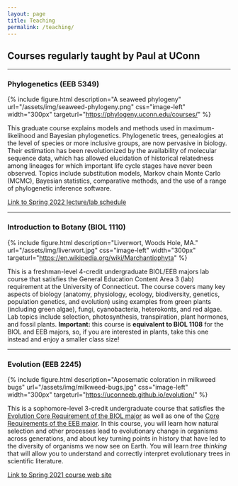 ```yaml
---
layout: page
title: Teaching
permalink: /teaching/
---
```


## Courses regularly taught by Paul at UConn ##

---

### Phylogenetics (EEB 5349) ###

{% include figure.html description="A seaweed phylogeny" url="/assets/img/seaweed-phylogeny.png" css="image-left" width="300px" targeturl="https://phylogeny.uconn.edu/courses/" %}

This graduate course explains models and methods used in maximum-likelihood and Bayesian phylogenetics. Phylogenetic trees, genealogies at the level of species or more inclusive groups, are now pervasive in biology. Their estimation has been revolutionized by the availability of molecular sequence data, which has allowed elucidation of historical relatedness among lineages for which important life cycle stages have never been observed. Topics include substitution models, Markov chain Monte Carlo (MCMC), Bayesian statistics, comparative methods, and the use of a range of phylogenetic inference software.

[Link to Spring 2022 lecture/lab schedule](/phylogenetics2022/)

---

### Introduction to Botany (BIOL 1110) ###

{% include figure.html description="Liverwort, Woods Hole, MA." url="/assets/img/liverwort.jpg" css="image-left" width="300px" targeturl="https://en.wikipedia.org/wiki/Marchantiophyta" %}

This is a freshman-level 4-credit undergraduate BIOL/EEB majors lab course that satisfies the General Education Content Area 3 (lab) requirement at the University of Connecticut. The course covers many key aspects of biology (anatomy, physiology, ecology, biodiversity, genetics, population genetics, and evolution) using examples from green plants (including green algae), fungi, cyanobacteria, heterokonts, and red algae. Lab topics include selection, photosynthesis, transpiration, plant hormones, and fossil plants. **Important:** this course is **equivalent to BIOL 1108** for the BIOL and EEB majors, so, if you are interested in plants, take this one instead and enjoy a smaller class size!

<p class="sectionbreak"/>

---

### Evolution (EEB 2245) ###

{% include figure.html description="Aposematic coloration in milkweed bugs" url="/assets/img/milkweed-bugs.jpg" css="image-left" width="300px" targeturl="https://uconneeb.github.io/evolution/" %}

This is a sophomore-level 3-credit undergraduate course that satisfies the [Evolution Core Requirement of the BIOL major](https://biology.uconn.edu/biological-sciences/) as well as one of the [Core Requirements of the EEB major](https://biology.uconn.edu/eeb/). In this course, you will learn how natural selection and other processes lead to evolutionary change in organisms across generations, and about key turning points in history that have led to the diversity of organisms we now see on Earth. You will learn _tree thinking_ that will allow you to understand and correctly interpret evolutionary trees in scientific literature.

[Link to Spring 2021 course web site](https://uconneeb.github.io/evolution/)

<p class="sectionbreak"/>
